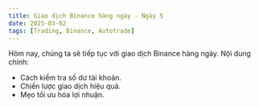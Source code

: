 ```yaml
---
title: Giao dịch Binance hàng ngày - Ngày 5
date: 2025-03-02
tags: [Trading, Binance, Autotrade]
---
```


Hôm nay, chúng ta sẽ tiếp tục với giao dịch Binance hàng ngày. Nội dung chính:
- Cách kiểm tra số dư tài khoản.
- Chiến lược giao dịch hiệu quả.
- Mẹo tối ưu hóa lợi nhuận.
